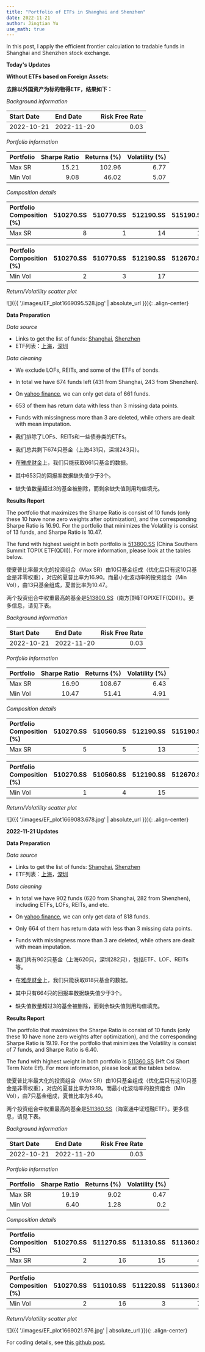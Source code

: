 ```yaml
---
title: "Portfolio of ETFs in Shanghai and Shenzhen"
date: 2022-11-21
author: Jingtian Yu
use_math: true
---
```


In this post, I apply the efficient frontier calculation to tradable funds in Shanghai and Shenzhen stock exchange.


**Today's Updates**

**Without ETFs based on Foreign Assets:**

**去除以外国资产为标的物得ETF，结果如下：**

*Background information*

| Start Date   | End Date   |   Risk Free Rate |
|:-------------|:-----------|-----------------:|
| 2022-10-21   | 2022-11-20 |             0.03 |

*Portfolio information*

| Portfolio   |   Sharpe Ratio |   Returns (%) |   Volatility (%) |
|:------------|---------------:|--------------:|-----------------:|
| Max SR      |       15.21    |        102.96 |             6.77 |
| Min Vol     |        9.08    |         46.02 |             5.07 |


*Composition details*

| Portfolio Composition (%)   |   510270.SS |   510770.SS |   512190.SS |   515190.SS |   516190.SS |   516770.SS |   562390.SS |   518680.SS |   518890.SS |   159738.SZ |
|:----------------------------|------------:|------------:|------------:|------------:|------------:|------------:|------------:|------------:|------------:|------------:|
| Max SR                      |           8 |           1 |          14 |          12 |           2 |           2 |          10 |          36 |           2 |          13 |

| Portfolio Composition (%)   |   510270.SS |   510770.SS |   512190.SS |   512670.SS |   515190.SS |   516100.SS |   562390.SS |   518600.SS |   518680.SS |   159883.SZ |
|:----------------------------|------------:|------------:|------------:|------------:|------------:|------------:|------------:|------------:|------------:|------------:|
| Min Vol                     |           2 |           3 |          17 |           3 |           8 |           5 |           1 |          29 |          17 |          16 |

*Return/Volatility scatter plot*

![]({{ '/images/EF_plot1669095.528.jpg' | absolute_url }}){: .align-center}

**Data Preparation**

*Data source*
- Links to get the list of funds: [Shanghai](http://etf.sse.com.cn/fundlist/), [Shenzhen](http://www.szse.cn/market/product/list/all/index.html)
- ETF列表：[上海](http://etf.sse.com.cn/fundlist/)，[深圳](http://www.szse.cn/market/product/list/all/index.html)

*Data cleaning*
- We exclude LOFs, REITs, and some of the ETFs of bonds.
- In total we have 674 funds left (431 from Shanghai, 243 from Shenzhen).
- On [yahoo finance](https://finance.yahoo.com/), we can only get data of 661 funds. 
- 653 of them has return data with less than 3 missing data points.
- Funds with missingness more than 3 are deleted, while others are dealt with mean imputation.

- 我们排除了LOFs、REITs和一些债券类的ETFs。
- 我们总共剩下674只基金（上海431只，深圳243只）。
- 在[雅虎财金](https://finance.yahoo.com/)上，我们只能获取661只基金的数据。
- 其中653只的回报率数据缺失值少于3个。
- 缺失值数量超过3的基金被删除，而剩余缺失值则用均值填充。

**Results Report**

The portfolio that maximizes the Sharpe Ratio is consist of 10 funds (only these 10 have none zero weights after optimization), and the corresponding Sharpe Ratio is 16.90. For the portfolio that minimizes the Volatility is consist of 13 funds, and Sharpe Ratio is 10.47.

The fund with highest weight in both portfolio is [513800.SS](https://finance.yahoo.com/quote/513800.SS/) (China Southern Summit TOPIX ETF(QDII)). For more information, please look at the tables below.

使夏普比率最大化的投资组合（Max SR）由10只基金组成（优化后只有这10只基金是非零权重），对应的夏普比率为16.90。而最小化波动率的投资组合（Min Vol），由13只基金组成，夏普比率为10.47。

两个投资组合中权重最高的基金是[513800.SS](http://stock.finance.sina.com.cn/fundInfo/view/FundInfo_CYRJG.php?symbol=513800)（南方顶峰TOPIXETF(QDII)）。更多信息，请见下表。

*Background information*

| Start Date   | End Date   |   Risk Free Rate |
|:-------------|:-----------|-----------------:|
| 2022-10-21   | 2022-11-20 |             0.03 |

*Portfolio information*

| Portfolio   |   Sharpe Ratio |   Returns (%) |   Volatility (%) |
|:------------|---------------:|--------------:|-----------------:|
| Max SR      |        16.90   |        108.67 |             6.43 |
| Min Vol     |        10.47   |         51.41 |             4.91 |


*Composition details*

| Portfolio Composition (%)   |   510270.SS |   510560.SS |   512190.SS |   515190.SS |   516190.SS |   562390.SS |   513800.SS |   518680.SS |   159738.SZ |   159973.SZ |
|:----------------------------|------------:|------------:|------------:|------------:|------------:|------------:|------------:|------------:|------------:|------------:|
| Max SR                      |           5 |           5 |          13 |          10 |           8 |          13 |          21 |          20 |           3 |           2 |

| Portfolio Composition (%)   |   510270.SS |   510560.SS |   512190.SS |   512670.SS |   515190.SS |   515550.SS |   516100.SS |   562390.SS |   513800.SS |   513880.SS |   518600.SS |   518680.SS |   159898.SZ |
|:----------------------------|------------:|------------:|------------:|------------:|------------:|------------:|------------:|------------:|------------:|------------:|------------:|------------:|------------:|
| Min Vol                     |           1 |           4 |          15 |           3 |           7 |           1 |           4 |           1 |           8 |           2 |          28 |          11 |          14 |

*Return/Volatility scatter plot*

![]({{ '/images/EF_plot1669083.678.jpg' | absolute_url }}){: .align-center}


**2022-11-21 Updates**

**Data Preparation**

*Data source*
- Links to get the list of funds: [Shanghai](http://etf.sse.com.cn/fundlist/), [Shenzhen](http://www.szse.cn/market/product/list/all/index.html)
- ETF列表：[上海](http://etf.sse.com.cn/fundlist/)，[深圳](http://www.szse.cn/market/product/list/all/index.html)

*Data cleaning*
- In total we have 902 funds (620 from Shanghai, 282 from Shenzhen), including ETFs, LOFs, REITs, and etc. 
- On [yahoo finance](https://finance.yahoo.com/), we can only get data of 818 funds. 
- Only 664 of them has return data with less than 3 missing data points.
- Funds with missingness more than 3 are deleted, while others are dealt with mean imputation.

- 我们共有902只基金（上海620只，深圳282只），包括ETF、LOF、REITs等。
- 在[雅虎财金](https://finance.yahoo.com/)上，我们只能获取818只基金的数据。
- 其中只有664只的回报率数据缺失值少于3个。
- 缺失值数量超过3的基金被删除，而剩余缺失值则用均值填充。

**Results Report**

The portfolio that maximizes the Sharpe Ratio is consist of 10 funds (only these 10 have none zero weights after optimization), and the corresponding Sharpe Ratio is 19.19. For the portfolio that minimizes the Volatility is consist of 7 funds, and Sharpe Ratio is 6.40.

The fund with highest weight in both portfolio is [511360.SS](https://finance.yahoo.com/quote/511360.SS/) (Hft Csi Short Term Note Etf). For more information, please look at the tables below.

使夏普比率最大化的投资组合（Max SR）由10只基金组成（优化后只有这10只基金是非零权重），对应的夏普比率为19.19。而最小化波动率的投资组合（Min Vol），由7只基金组成，夏普比率为6.40。

两个投资组合中权重最高的基金是[511360.SS](http://stock.finance.sina.com.cn/fundInfo/view/FundInfo_CYRJG.php?symbol=511360)（海富通中证短融ETF）。更多信息，请见下表。

*Background information*

| Start Date   | End Date   |   Risk Free Rate |
|:-------------|:-----------|-----------------:|
| 2022-10-21   | 2022-11-20 |             0.03 |

*Portfolio information*

| Portfolio   |   Sharpe Ratio |   Returns (%) |   Volatility (%) |
|:------------|---------------:|--------------:|-----------------:|
| Max SR      |          19.19 |          9.02 |             0.47 |
| Min Vol     |          6.40  |          1.28 |             0.2  |


*Composition details*

| Portfolio Composition (%)   |   510270.SS |   511270.SS |   511310.SS |   511360.SS |   512190.SS |   513800.SS |   515190.SS |   562390.SS |   159649.SZ |   159913.SZ |
|:----------------------------|------------:|------------:|------------:|------------:|------------:|------------:|------------:|------------:|------------:|------------:|
| Max SR                      |           2 |          16 |          15 |          45 |           3 |           1 |           2 |           2 |          11 |           1 |

| Portfolio Composition (%)   |   510270.SS |   511010.SS |   511220.SS |   511360.SS |   512190.SS |   562390.SS |   159816.SZ |
|:----------------------------|------------:|------------:|------------:|------------:|------------:|------------:|------------:|
| Min Vol                     |           2 |          16 |           3 |          70 |           1 |           1 |           5 |

*Return/Volatility scatter plot*

![]({{ '/images/EF_plot1669021.976.jpg' | absolute_url }}){: .align-center}

For coding details, see [this github post](https://github.com/yu-jingtian/fin_py/tree/main/EFT_CN).